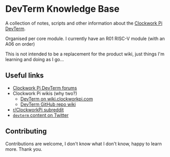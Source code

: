 # DevTerm Knowledge Base

A collection of notes, scripts and other information about the [Clockwork Pi DevTerm](https://www.clockworkpi.com/devterm).

Organised per core module. I currently have an R01 RISC-V module (with an A06 on order)

This is not intended to be a replacement for the product wiki, just things I'm learning and doing as I go...

## Useful links

* [Clockwork Pi DevTerm forums](https://forum.clockworkpi.com/c/devterm/28)
* Clockwork Pi wikis (why two?)
  * [DevTerm on wiki.clockworkpi.com](https://wiki.clockworkpi.com/index.php/Main_Page#DevTerm)
  * [DevTerm GitHub repo wiki](https://github.com/clockworkpi/DevTerm/wiki)
* [r/ClockworkPi subreddit](https://reddit.com/r/ClockworkPi/)
* [`devterm` content on Twitter](https://twitter.com/search?q=devterm&f=live)

## Contributing

Contributions are welcome, I don't know what I don't know, happy to learn more. Thank you.
